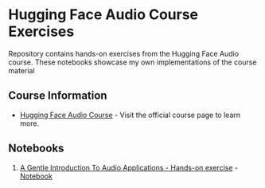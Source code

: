 # Hugging Face Audio Course Exercises

Repository contains hands-on exercises from the Hugging Face Audio course. These notebooks showcase my own implementations of the course material

## Course Information

- [Hugging Face Audio Course](https://huggingface.co/learn/audio-course/chapter0/introduction) - Visit the official course page to learn more.

## Notebooks

1. [A Gentle Introduction To Audio Applications - Hands-on exercise](https://huggingface.co/learn/audio-course/chapter2/hands_on) - [Notebook](https://github.com/yuuIind/HuggingFace-Audio-Exercises/blob/main/HF_Audio_Assignment1.ipynb)
<!--
3. [Notebook 2 - Speech Recognition with Transformers](notebooks/notebook2.ipynb)
4. [Notebook 3 - Audio Classification using Hugging Face Models](notebooks/notebook3.ipynb)
5. [Notebook 4 - Advanced Audio Manipulation Techniques](notebooks/notebook4.ipynb)
-->
